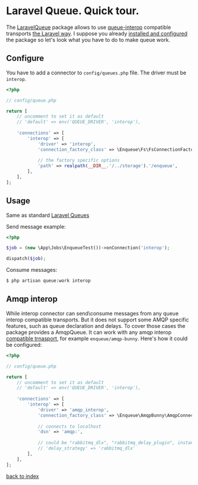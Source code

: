 # Laravel Queue. Quick tour.

The [LaravelQueue](https://github.com/php-enqueue/laravel-queue) package allows to use [queue-interop](https://github.com/queue-interop/queue-interop) compatible transports [the Laravel way](https://laravel.com/docs/5.4/queues).
I suppose you already [installed and configured](quick_tour.md) the package so let's look what you have to do to make queue work.  

## Configure

You have to add a connector to `config/queues.php` file. The driver must be `interop`.

```php
<?php

// config/queue.php

return [
    // uncomment to set it as default
    // 'default' => env('QUEUE_DRIVER', 'interop'),
    
    'connections' => [
        'interop' => [
            'driver' => 'interop',
            'connection_factory_class' => \Enqueue\Fs\FsConnectionFactory::class,
            
            // the factory specific options
            'path' => realpath(__DIR__.'/../storage').'/enqueue',
        ],
    ],
];
```

## Usage

Same as standard [Laravel Queues](https://laravel.com/docs/5.4/queues)

Send message example:

```php
<?php

$job = (new \App\Jobs\EnqueueTest())->onConnection('interop');

dispatch($job);
```

Consume messages:

```bash
$ php artisan queue:work interop
```

## Amqp interop

While interop connector can send\consume messages from any queue interop compatible transports. 
But it does not support some AMQP specific features, such as queue declaration and delays. 
To cover those cases the package provides a AmqpQueue. It can work with any amqp interop [compatible trnasport](https://github.com/queue-interop/queue-interop#compatible-projects-1), for example `enqueue/amqp-bunny`. 
Here's how it could be configured:

```php
<?php

// config/queue.php

return [
    // uncomment to set it as default
    // 'default' => env('QUEUE_DRIVER', 'interop'),
    
    'connections' => [
        'interop' => [
            'driver' => 'amqp_interop',
            'connection_factory_class' => \Enqueue\AmqpBunny\AmqpConnectionFactory::class,
            
            // connects to localhost
            'dsn' => 'amqp:',
            
            // could be "rabbitmq_dlx", "rabbitmq_delay_plugin", instance of DelayStrategy interface or null 
            // 'delay_strategy' => 'rabbitmq_dlx' 
        ],
    ],
];
```

[back to index](../index.md)
